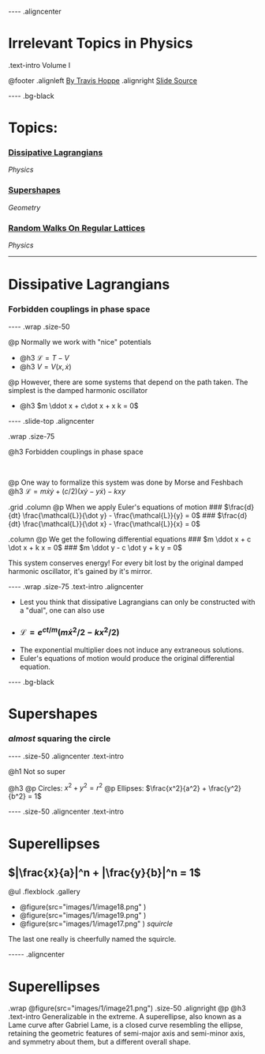 ---- .aligncenter

# Irrelevant Topics in Physics
.text-intro Volume I

@footer 
  .alignleft [By Travis Hoppe](http://thoppe.github.io/)
  .alignright [Slide Source](https://github.com/thoppe/Irrelevant_Topics_In_Physics)

---- .bg-black
# Topics:

### [Dissipative Lagrangians](#/DissipativeLagrangians)
_Physics_

### [Supershapes](#/Supershapes)
_Geometry_

### [Random Walks On Regular Lattices](#/RandomWalksOnRegularLattices)
_Physics_

-----
# Dissipative Lagrangians
### Forbidden couplings in phase space
---- .wrap .size-50

@p Normally we work with "nice" potentials
  + @h3 $\mathcal{L} = T - V$
  + @h3 $V = V(x,\dot x)$

@p However, there are some systems that depend on the path taken. 
  The simplest is the damped harmonic oscillator
  + @h3 $m \ddot x + c\dot x + x k = 0$

---- .slide-top  .aligncenter

.wrap .size-75

  @h3 Forbidden couplings in phase space

  <br>

  @p One way to formalize this system was done by Morse and Feshbach
    @h3 $\mathcal{L} = m \dot x\dot y + (c/2)(x \dot y - y \dot x) - k x y$

  .grid
   .column @p When we apply Euler's equations of motion
     ### $\frac{d}{dt} \frac{\mathcal{L}}{\dot y} - \frac{\mathcal{L}}{y} = 0$
     ### $\frac{d}{dt} \frac{\mathcal{L}}{\dot x} - \frac{\mathcal{L}}{x} = 0$	

   .column @p We get the following differential equations
     ### $m \ddot x + c \dot x + k x = 0$
     ### $m \ddot y - c \dot y + k y = 0$

  This system conserves energy! For every bit lost by the original damped harmonic oscillator, it's gained by it's mirror.

---- .wrap .size-75 .text-intro .aligncenter

+ Lest you think that dissipative Lagrangians can only be constructed with a "dual", one can also use
+ ### $\mathcal{L} = e^{ct/m} (m \dot x^2/2 - kx^2 /2)$
+ The exponential multiplier does not induce any extraneous solutions.
+ Euler's equations of motion would produce the original differential equation.

---- .bg-black
# Supershapes
### _almost_ squaring the circle

---- .size-50 .aligncenter .text-intro

@h1 Not so super
<br>

@h3
  @p Circles: $x^2 + y^2 = r^2$
  @p Ellipses: $\frac{x^2}{a^2} + \frac{y^2}{b^2} = 1$

---- .size-50 .aligncenter .text-intro
# Superellipses

## $|\frac{x}{a}|^n + |\frac{y}{b}|^n = 1$

@ul .flexblock .gallery
 + @figure(src="images/1/image18.png" ) 
 + @figure(src="images/1/image19.png" ) 
 + @figure(src="images/1/image17.png" ) *squircle*

The last one really is cheerfully named the squircle.

----- .aligncenter
# Superellipses

.wrap 
   @figure(src="images/1/image21.png") .size-50 .alignright
   @p @h3 .text-intro Generalizable in the extreme. A superellipse, also known as a Lame curve after Gabriel Lame, is a closed curve resembling the ellipse, retaining the geometric features of semi-major axis and semi-minor axis, and symmetry about them, but a different overall shape.
   
